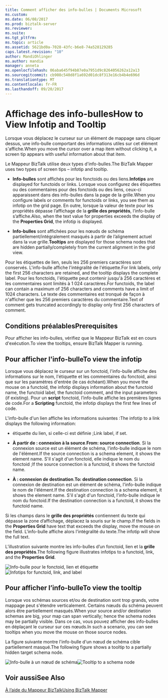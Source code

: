 ```yaml
---
title: Comment afficher des info-bulles | Documents Microsoft
ms.custom: 
ms.date: 06/08/2017
ms.prod: biztalk-server
ms.reviewer: 
ms.suite: 
ms.tgt_pltfrm: 
ms.topic: article
ms.assetid: 5621bd0a-7028-43fc-b6e8-74a528129285
caps.latest.revision: "10"
author: MandiOhlinger
ms.author: mandia
manager: anneta
ms.openlocfilehash: 06aba645f94b87e0a7951d9c8264056262a12a13
ms.sourcegitcommit: cb908c540d8f1a692d01dc8f313e16cb4b4e696d
ms.translationtype: MT
ms.contentlocale: fr-FR
ms.lasthandoff: 09/20/2017
---
```

# <a name="how-to-view-infotip-and-tooltip"></a><span data-ttu-id="5f4f7-102">Affichage des info-bulles</span><span class="sxs-lookup"><span data-stu-id="5f4f7-102">How to View Infotip and Tooltip</span></span>
<span data-ttu-id="5f4f7-103">Lorsque vous déplacez le curseur sur un élément de mappage sans cliquer dessus, une info-bulle comportant des informations utiles sur cet élément s'affiche.</span><span class="sxs-lookup"><span data-stu-id="5f4f7-103">When you move the cursor over a map item without clicking it, a screen tip appears with useful information about that item.</span></span>  
  
 <span data-ttu-id="5f4f7-104">Le Mappeur BizTalk utilise deux types d'info-bulles.</span><span class="sxs-lookup"><span data-stu-id="5f4f7-104">The BizTalk Mapper uses two types of screen tips – infotip and tooltip.</span></span>  
  
-   <span data-ttu-id="5f4f7-105">**Info-bulles** sont affichés pour les fonctoids ou des liens.</span><span class="sxs-lookup"><span data-stu-id="5f4f7-105">**Infotips** are displayed for functoids or links.</span></span> <span data-ttu-id="5f4f7-106">Lorsque vous configurez des étiquettes ou des commentaires pour des fonctoids ou des liens, ceux-ci apparaissent dans des info-bulles dans la page de la grille.</span><span class="sxs-lookup"><span data-stu-id="5f4f7-106">When you configure labels or comments for functoids or links, you see them as infotip on the grid page.</span></span> <span data-ttu-id="5f4f7-107">En outre, lorsque la valeur de texte pour les propriétés dépasse l’affichage de la **grille des propriétés**, l’info-bulle s’affiche.</span><span class="sxs-lookup"><span data-stu-id="5f4f7-107">Also, when the text value for properties exceeds the display of the **Properties Grid**, the infotip is displayed.</span></span>  
  
-   <span data-ttu-id="5f4f7-108">**Info-bulles** sont affichées pour les nœuds de schéma partiellement/intégralement masqués à partir de l’alignement actuel dans la vue grille.</span><span class="sxs-lookup"><span data-stu-id="5f4f7-108">**Tooltips** are displayed for those schema nodes that are hidden partially/completely from the current alignment in the grid view.</span></span>  
  
 <span data-ttu-id="5f4f7-109">Pour les étiquettes de lien, seuls les 256 premiers caractères sont conservés. L'info-bulle affiche l'intégralité de l'étiquette.</span><span class="sxs-lookup"><span data-stu-id="5f4f7-109">For link labels, only the first 256 characters are retained, and the tooltip displays the complete label.</span></span> <span data-ttu-id="5f4f7-110">Pour les fonctoids, l'étiquette peut contenir jusqu'à 256 caractères et les commentaires sont limités à 1 024 caractères.</span><span class="sxs-lookup"><span data-stu-id="5f4f7-110">For functoids, the label can contain a maximum of 256 characters and comments have a limit of 1024 characters.</span></span> <span data-ttu-id="5f4f7-111">Le texte des commentaires est tronqué de façon à n'afficher que les 256 premiers caractères du commentaire.</span><span class="sxs-lookup"><span data-stu-id="5f4f7-111">Text of comment gets truncated accordingly to display only first 256 characters of comment.</span></span>  
  
## <a name="prerequisites"></a><span data-ttu-id="5f4f7-112">Conditions préalables</span><span class="sxs-lookup"><span data-stu-id="5f4f7-112">Prerequisites</span></span>  
 <span data-ttu-id="5f4f7-113">Pour afficher les info-bulles, vérifiez que le Mappeur BizTalk est en cours d'exécution.</span><span class="sxs-lookup"><span data-stu-id="5f4f7-113">To view the tooltips, ensure BizTalk Mapper is running.</span></span>  
  
## <a name="to-view-the-infotip"></a><span data-ttu-id="5f4f7-114">Pour afficher l'info-bulle</span><span class="sxs-lookup"><span data-stu-id="5f4f7-114">To view the infotip</span></span>  
 <span data-ttu-id="5f4f7-115">Lorsque vous déplacez le curseur sur un fonctoid, l'info-bulle affiche des informations sur le nom, l'étiquette et les commentaires du fonctoid, ainsi que sur les paramètres d'entrée (le cas échéant).</span><span class="sxs-lookup"><span data-stu-id="5f4f7-115">When you move the mouse on a functoid, the infotip displays information about the functoid name, the functoid label, the functoid comment, and the input parameters (if existing).</span></span> <span data-ttu-id="5f4f7-116">Pour un **script** fonctoid, l’info-bulle affiche les premières lignes de code.</span><span class="sxs-lookup"><span data-stu-id="5f4f7-116">For a **Scripting** functoid, the infotip displays the first few lines of code.</span></span>  
  
 <span data-ttu-id="5f4f7-117">L'info-bulle d'un lien affiche les informations suivantes :</span><span class="sxs-lookup"><span data-stu-id="5f4f7-117">The infotip to a link displays the following information:</span></span>  
  
-   <span data-ttu-id="5f4f7-118">étiquette du lien, si celle-ci est définie ;</span><span class="sxs-lookup"><span data-stu-id="5f4f7-118">Link label, if set.</span></span>  
  
-   <span data-ttu-id="5f4f7-119">**À partir de : connexion à la source**.</span><span class="sxs-lookup"><span data-stu-id="5f4f7-119">**From: source connection**.</span></span> <span data-ttu-id="5f4f7-120">Si la connexion source est un élément de schéma, l'info-bulle indique le nom de l'élément.</span><span class="sxs-lookup"><span data-stu-id="5f4f7-120">If the source connection is a schema element, it shows the element name.</span></span> <span data-ttu-id="5f4f7-121">S'il s'agit d'un fonctoid, elle indique le nom du fonctoid ;</span><span class="sxs-lookup"><span data-stu-id="5f4f7-121">If the source connection is a functoid, it shows the functoid name.</span></span>  
  
-   <span data-ttu-id="5f4f7-122">**À : connexion de destination**.</span><span class="sxs-lookup"><span data-stu-id="5f4f7-122">**To: destination connection**.</span></span> <span data-ttu-id="5f4f7-123">Si la connexion de destination est un élément de schéma, l'info-bulle indique le nom de l'élément.</span><span class="sxs-lookup"><span data-stu-id="5f4f7-123">If the destination connection is a schema element, it shows the element name.</span></span> <span data-ttu-id="5f4f7-124">S'il s'agit d'un fonctoid, l'info-bulle indique le nom du fonctoid.</span><span class="sxs-lookup"><span data-stu-id="5f4f7-124">If the destination connection is a functoid, it shows the functoid name.</span></span>  
  
 <span data-ttu-id="5f4f7-125">Si les champs dans le **grille des propriétés** contiennent du texte qui dépasse la zone d’affichage, déplacez la souris sur le champ.</span><span class="sxs-lookup"><span data-stu-id="5f4f7-125">If the fields in the **Properties Grid** have text that exceeds the display, move the mouse on the field.</span></span> <span data-ttu-id="5f4f7-126">L'info-bulle affiche alors l'intégralité du texte.</span><span class="sxs-lookup"><span data-stu-id="5f4f7-126">The infotip will show the full text.</span></span>  
  
 <span data-ttu-id="5f4f7-127">L’illustration suivante montre les info-bulles d’un fonctoid, lien et la **grille des propriétés**.</span><span class="sxs-lookup"><span data-stu-id="5f4f7-127">The following figure illustrates infotips to a functoid, link, and the **Properties Grid**.</span></span>  
  
 <span data-ttu-id="5f4f7-128">![Info-bulle pour le fonctoid, lien et étiquette](../core/media/viewing-infotips.gif "Viewing_infotips")</span><span class="sxs-lookup"><span data-stu-id="5f4f7-128">![Infotips for functoid, link, and label](../core/media/viewing-infotips.gif "Viewing_infotips")</span></span>  
  
## <a name="to-view-the-tooltip"></a><span data-ttu-id="5f4f7-129">Pour afficher l’info-bulle</span><span class="sxs-lookup"><span data-stu-id="5f4f7-129">To view the tooltip</span></span>  
 <span data-ttu-id="5f4f7-130">Lorsque vos schémas sources et/ou de destination sont trop grands, votre mappage peut s'étendre verticalement. Certains nœuds du schéma peuvent alors être partiellement masqués.</span><span class="sxs-lookup"><span data-stu-id="5f4f7-130">When your source and/or destination schemas are big, your map can span vertically; hence the schema nodes may be partially visible.</span></span> <span data-ttu-id="5f4f7-131">Dans ce cas, vous pouvez afficher des info-bulles en déplaçant le curseur sur ces nœuds.</span><span class="sxs-lookup"><span data-stu-id="5f4f7-131">In such a scenario, you can see tooltips when you move the mouse on those source nodes.</span></span>  
  
 <span data-ttu-id="5f4f7-132">La figure suivante montre l'info-bulle d'un nœud de schéma cible partiellement masqué.</span><span class="sxs-lookup"><span data-stu-id="5f4f7-132">The following figure shows a tooltip to a partially hidden target schema node.</span></span>  
  
 <span data-ttu-id="5f4f7-133">![Info-bulle à un nœud de schéma](../core/media/viewing-tooltips.gif "Viewing_tooltips")</span><span class="sxs-lookup"><span data-stu-id="5f4f7-133">![Tooltip to a schema node](../core/media/viewing-tooltips.gif "Viewing_tooltips")</span></span>  
  
## <a name="see-also"></a><span data-ttu-id="5f4f7-134">Voir aussi</span><span class="sxs-lookup"><span data-stu-id="5f4f7-134">See Also</span></span>  
 [<span data-ttu-id="5f4f7-135">À l’aide du Mappeur BizTalk</span><span class="sxs-lookup"><span data-stu-id="5f4f7-135">Using BizTalk Mapper</span></span>](../core/using-biztalk-mapper.md)
